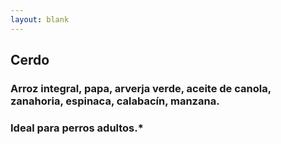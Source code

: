 ```yaml
---
layout: blank
---
```

<turbo-frame id="the_pit" loading="lazy">
  <div style="background-image: url('../../assets/img/circles/escarapela_cerdo.jpg')"
  class="bg-cover rounded-full animate-fade-in-down">
    <div class="rounded-full escarapela border-salmon-300">
     <h2 class="text-4xl">Cerdo</h2>
      <h3 class="py-2 mx-8 text-xl font-bold text-center">
        Arroz integral, papa, arverja verde, aceite de canola, zanahoria, espinaca, calabacín, manzana.
      </h3>
      <h3 class="mx-8 text-xl">Ideal para perros adultos.*</h3>
    </div>
  </div>
</turbo-frame>
